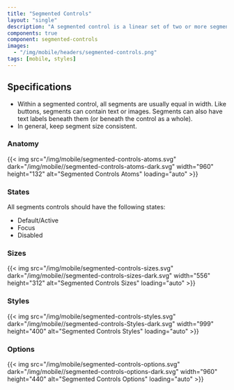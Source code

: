 ```yaml
---
title: "Segmented Controls"
layout: "single"
description: "A segmented control is a linear set of two or more segments, each of which functions as a button."
components: true
component: segmented-controls
images:
  - "/img/mobile/headers/segmented-controls.png"
tags: [mobile, styles]
---
```


## Specifications

- Within a segmented control, all segments are usually equal in width. Like buttons, segments can contain text or images. Segments can also have text labels beneath them (or beneath the control as a whole).
- In general, keep segment size consistent.

### Anatomy

{{< img src="/img/mobile/segmented-controls-atoms.svg" dark="/img/mobile//segmented-controls-atoms-dark.svg" width="960" height="132" alt="Segmented Controls Atoms" loading="auto" >}}

### States

All segments controls should have the following states:

- Default/Active
- Focus
- Disabled

### Sizes

{{< img src="/img/mobile/segmented-controls-sizes.svg" dark="/img/mobile//segmented-controls-sizes-dark.svg" width="556" height="312" alt="Segmented Controls Sizes" loading="auto" >}}

### Styles

{{< img src="/img/mobile/segmented-controls-styles.svg" dark="/img/mobile//segmented-controls-Styles-dark.svg" width="999" height="400" alt="Segmented Controls Styles" loading="auto" >}}

### Options

{{< img src="/img/mobile/segmented-controls-options.svg" dark="/img/mobile//segmented-controls-options-dark.svg" width="960" height="440" alt="Segmented Controls Options" loading="auto" >}}



